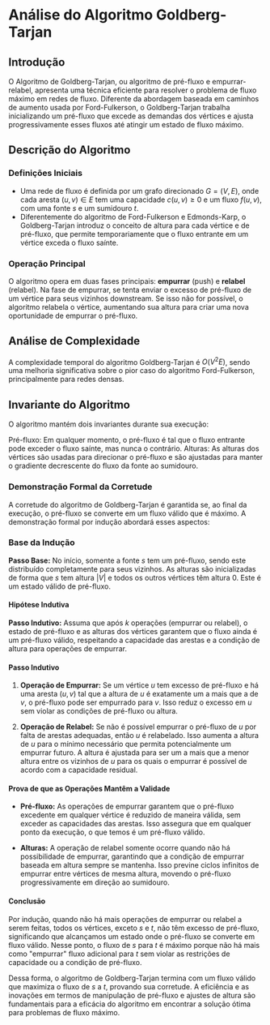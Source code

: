 # Análise do Algoritmo Goldberg-Tarjan

## Introdução
O Algoritmo de Goldberg-Tarjan, ou algoritmo de pré-fluxo e empurrar-relabel, apresenta uma técnica eficiente para resolver o problema de fluxo máximo em redes de fluxo. Diferente da abordagem baseada em caminhos de aumento usada por Ford-Fulkerson, o Goldberg-Tarjan trabalha inicializando um pré-fluxo que excede as demandas dos vértices e ajusta progressivamente esses fluxos até atingir um estado de fluxo máximo.

## Descrição do Algoritmo

### Definições Iniciais

 - Uma rede de fluxo é definida por um grafo direcionado $G = (V, E)$, onde cada aresta $(u, v) \in E$ tem uma capacidade $c(u, v) \geq 0$ e um fluxo $f(u, v)$, com uma fonte $s$ e um sumidouro $t$.
- Diferentemente do algoritmo de Ford-Fulkerson e Edmonds-Karp, o Goldberg-Tarjan introduz o conceito de altura para cada vértice e de pré-fluxo, que permite temporariamente que o fluxo entrante em um vértice exceda o fluxo saínte.


### Operação Principal

O algoritmo opera em duas fases principais: **empurrar** (push) e **relabel** (relabel). Na fase de empurrar, se tenta enviar o excesso de pré-fluxo de um vértice para seus vizinhos downstream. Se isso não for possível, o algoritmo relabela o vértice, aumentando sua altura para criar uma nova oportunidade de empurrar o pré-fluxo.

## Análise de Complexidade
A complexidade temporal do algoritmo Goldberg-Tarjan é $O(V^2E)$, sendo uma melhoria significativa sobre o pior caso do algoritmo Ford-Fulkerson, principalmente para redes densas.

## Invariante do Algoritmo
O algoritmo mantém dois invariantes durante sua execução:

Pré-fluxo: Em qualquer momento, o pré-fluxo é tal que o fluxo entrante pode exceder o fluxo saínte, mas nunca o contrário.
Alturas: As alturas dos vértices são usadas para direcionar o pré-fluxo e são ajustadas para manter o gradiente decrescente do fluxo da fonte ao sumidouro.

### Demonstração Formal da Corretude

A corretude do algoritmo de Goldberg-Tarjan é garantida se, ao final da execução, o pré-fluxo se converte em um fluxo válido que é máximo. A demonstração formal por indução abordará esses aspectos:

### Base da Indução

**Passo Base:** No início, somente a fonte $s$ tem um pré-fluxo, sendo este distribuído completamente para seus vizinhos. As alturas são inicializadas de forma que $s$ tem altura $|V|$ e todos os outros vértices têm altura $0$. Este é um estado válido de pré-fluxo.

#### Hipótese Indutiva

**Passo Indutivo:** Assuma que após $k$ operações (empurrar ou relabel), o estado de pré-fluxo e as alturas dos vértices garantem que o fluxo ainda é um pré-fluxo válido, respeitando a capacidade das arestas e a condição de altura para operações de empurrar.

#### Passo Indutivo

1. **Operação de Empurrar:** Se um vértice $u$ tem excesso de pré-fluxo e há uma aresta $(u, v)$ tal que a altura de $u$ é exatamente um a mais que a de $v$, o pré-fluxo pode ser empurrado para $v$. Isso reduz o excesso em $u$ sem violar as condições de pré-fluxo ou altura.

2. **Operação de Relabel:** Se não é possível empurrar o pré-fluxo de $u$ por falta 
de arestas adequadas, então $u$ é relabelado. Isso aumenta a altura de $u$ para o mínimo necessário que permita potencialmente um empurrar futuro. A altura é ajustada para ser um a mais que a menor altura entre os vizinhos de $u$ para os quais o empurrar é possível de acordo com a capacidade residual.

#### Prova de que as Operações Mantêm a Validade

- **Pré-fluxo:** As operações de empurrar garantem que o pré-fluxo excedente em qualquer vértice é reduzido de maneira válida, sem exceder as capacidades das arestas. Isso assegura que em qualquer ponto da execução, o que temos é um pré-fluxo válido.

- **Alturas:** A operação de relabel somente ocorre quando não há possibilidade de empurrar, garantindo que a condição de empurrar baseada em altura sempre se mantenha. Isso previne ciclos infinitos de empurrar entre vértices de mesma altura, movendo o pré-fluxo progressivamente em direção ao sumidouro.

#### Conclusão

Por indução, quando não há mais operações de empurrar ou relabel a serem feitas, todos os vértices, exceto $s$ e $t$, não têm excesso de pré-fluxo, significando que alcançamos um estado onde o pré-fluxo se converte em fluxo válido. Nesse ponto, o fluxo de $s$ para $t$ é máximo porque não há mais como "empurrar" fluxo adicional para $t$ sem violar as restrições de capacidade ou a condição de pré-fluxo.

Dessa forma, o algoritmo de Goldberg-Tarjan termina com um fluxo válido que maximiza o fluxo de $s$ a $t$, provando sua corretude. A eficiência e as inovações em termos de manipulação de pré-fluxo e ajustes de altura são fundamentais para a eficácia do algoritmo em encontrar a solução ótima para problemas de fluxo máximo.



